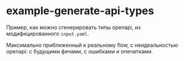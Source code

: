 # example-generate-api-types

Пример, как можно сгенерировать типы openapi, из модифицированного `input.yaml`.

Максимально приближенный к реальному flow, с неидеальностью openapi: с будущими фичами, с ошибками и опечатками.
